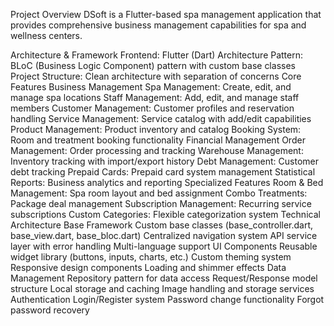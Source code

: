 Project Overview
DSoft is a Flutter-based spa management application that provides comprehensive business management capabilities for spa and wellness centers.


Architecture & Framework
Frontend: Flutter (Dart)
Architecture Pattern: BLoC (Business Logic Component) pattern with custom base classes
Project Structure: Clean architecture with separation of concerns
Core Features
Business Management
Spa Management: Create, edit, and manage spa locations
Staff Management: Add, edit, and manage staff members
Customer Management: Customer profiles and reservation handling
Service Management: Service catalog with add/edit capabilities
Product Management: Product inventory and catalog
Booking System: Room and treatment booking functionality
Financial Management
Order Management: Order processing and tracking
Warehouse Management: Inventory tracking with import/export history
Debt Management: Customer debt tracking
Prepaid Cards: Prepaid card system management
Statistical Reports: Business analytics and reporting
Specialized Features
Room & Bed Management: Spa room layout and bed assignment
Combo Treatments: Package deal management
Subscription Management: Recurring service subscriptions
Custom Categories: Flexible categorization system
Technical Architecture
Base Framework
Custom base classes (base_controller.dart, base_view.dart, base_bloc.dart)
Centralized navigation system
API service layer with error handling
Multi-language support
UI Components
Reusable widget library (buttons, inputs, charts, etc.)
Custom theming system
Responsive design components
Loading and shimmer effects
Data Management
Repository pattern for data access
Request/Response model structure
Local storage and caching
Image handling and storage services
Authentication
Login/Register system
Password change functionality
Forgot password recovery